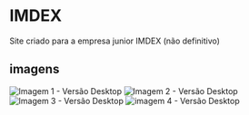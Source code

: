 # IMDEX
Site criado para a empresa junior IMDEX (não definitivo)

## imagens


![Imagem 1 - Versão Desktop](https://github.com/italosilva01/IMDEX/blob/master/Screenshot_2020-01-10%20Italo-teste.png)
![Imagem 2 - Versão Desktop](https://github.com/italosilva01/IMDEX/blob/master/Screenshot_2020-01-10%20Italo-teste(1).png)
![Imagem 3 - Versão Desktop](https://github.com/italosilva01/IMDEX/blob/master/Screenshot_2020-01-10%20Italo-teste(2).png)
![imagem 4 - Versão Desktop](https://github.com/italosilva01/IMDEX/blob/master/Screenshot_2020-01-10%20Italo-teste(3).png)


